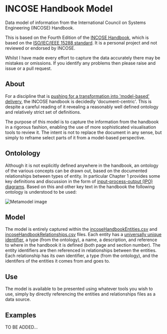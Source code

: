 # INCOSE Handbook Model
Data model of information from the International Council on Systems Engineering (INCOSE) Handbook.

This is based on the Fourth Edition of the [INCOSE Handbook](https://www.incose.org/products-and-publications/se-handbook), which is based on the [ISO/IEC/IEEE 15288 standard](https://www.iso.org/standard/63711.html). 
It is a personal project and not reviewed or endorsed by INCOSE.

Whilst I have made every effort to capture the data accurately there may be mistakes or omissions. If you identify any problems then please raise and issue or a pull request.

## About
For a discipline that is [pushing for a transformation into 'model-based' delivery](https://www.incose.org/about-incose/transformation), the INCOSE handbook is decidedly 'document-centric'. 
This is despite a careful reading of it revealing a reasonably well defined ontology and relatively strict set of definitions.

The purpose of this model is to capture the information from the handbook in a rigorous fashion, enabling the use of more sophisticated visualisation tools to review it.
The intent is not to replace the document in any sense, but simply to reframe select parts of it from a model-based perspective.

## Ontolology
Although it is not explicitly defined anywhere in the handbook, an ontology of the various concepts can be drawn out, based on the documented relationships between types of entity.
In particular Chapter 1 provides some key definitions and discussion in the form of [input-process-output (IPO) diagrams](https://en.wikipedia.org/wiki/IPO_model).
Based on this and other key text in the handbook the following ontology is understood to be used:

![Metamodel image](http://www.plantuml.com/plantuml/proxy?cache=no&fmt=svg&src=https://raw.githubusercontent.com/johnwelford/incoseHandbookModel/main/ontology.puml)

## Model
The model is entirely captured within the [incoseHandbookEntities.csv]() and [incoseHandbookRelationships.csv]() files.
Each entity has a [universally unique identifier](https://en.wikipedia.org/wiki/Universally_unique_identifier), a type (from the ontology), a name, a description, and reference to where in the handbook it is defined (both page and section number).
The entity identifiers are then referenced in relationships between the entities.
Each relationship has its own identifier, a type (from the ontology), and the identifers of the entities it comes from and goes to.

## Use
The model is available to be presented using whatever tools you wish to use, simply by directly referencing the entities and relationships files as a data source.

## Examples
TO BE ADDED...
